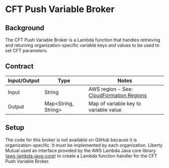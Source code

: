 # CFT Push Variable Broker

## Background

The CFT Push Variable Broker is a Lambda function that handles retrieving and returning organization-specific variable keys and values to be used to set CFT parameters.

## Contract
| Input/Output  | Type                | Notes                                                                                                              |
|---------------|---------------------|--------------------------------------------------------------------------------------------------------------------|
| Input         | String              | AWS region - See: [CloudFormation Regions](https://docs.aws.amazon.com/general/latest/gr/rande.html#cfn_region)    |
| Output        | Map<String, String> | Map of variable key to variable value                                                                              |

## Setup

The code for this broker is not available on GitHub because it is organization-specific. It must be implemented by each organization. 
Liberty Mutual used an interface provided by the AWS Lambda Java core library ([aws-lambda-java-core](https://docs.aws.amazon.com/lambda/latest/dg/java-handler-using-predefined-interfaces.html)) 
to create a Lambda function handler for the CFT Push Variable Broker.